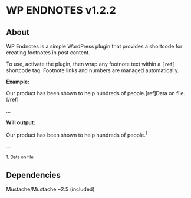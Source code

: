 # WP ENDNOTES v1.2.2

## About

WP Endnotes is a simple WordPress plugin that provides a shortcode for creating footnotes in post content.

To use, activate the plugin, then wrap any footnote text within a `[ref]` shortcode tag. Footnote links and numbers are managed automatically.

**Example:**

Our product has been shown to help hundreds of people.[ref]Data on file.[/ref]

...

**Will output:**

Our product has been shown to help hundreds of people.<sup>1</sup>

...

<small>1. Data on file</small>

## Dependencies

Mustache/Mustache ~2.5 (included)
